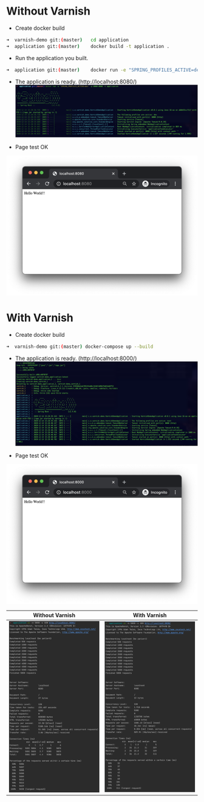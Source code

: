 
# Without Varnish
 - Create docker build
```sh
➜  varnish-demo git:(master)   cd application
➜  application git:(master)    docker build -t application .
```
- Run the application you built.
```sh
➜  application git:(master)    docker run -e "SPRING_PROFILES_ACTIVE=dev" -p 8080:8080 -t application
```
- The application is ready. (http://localhost:8080/)
![Started Spring Boot](/demo-images/without-varnish-application-started.png)

- Page test OK

![Started Spring Boot](/demo-images/without-varnish-application-page-load.png)


# With Varnish
 - Create docker build
```sh
➜  varnish-demo git:(master) docker-compose up --build 
```
- The application is ready. (http://localhost:8000/)
![Started Spring Boot](/demo-images/with-varnish-application-started.png)

- Page test OK

![Started Spring Boot](/demo-images/with-varnish-application-page-load.png)

Without Varnish            |  With Varnish
:-------------------------:|:-------------------------:
![](/demo-images/without-varnish-result.png)  |  ![](/demo-images/with-varnish-result.png)
